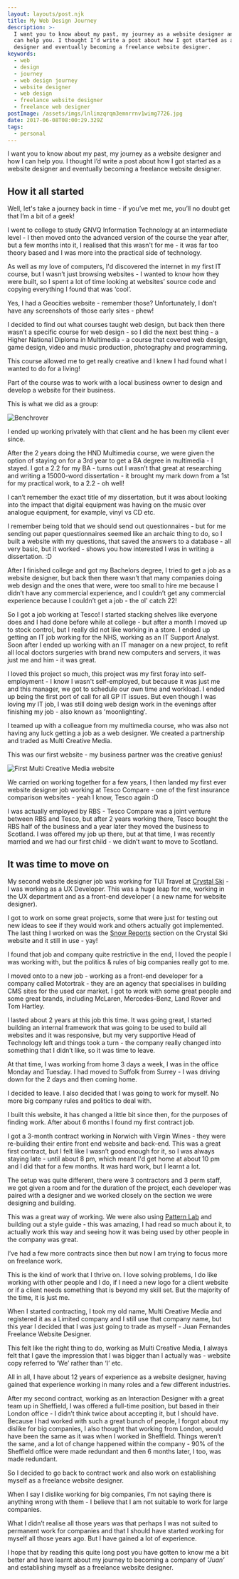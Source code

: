 ```yaml
---
layout: layouts/post.njk
title: My Web Design Journey
description: >-
  I want you to know about my past, my journey as a website designer and how I
  can help you. I thought I’d write a post about how I got started as a website
  designer and eventually becoming a freelance website designer.
keywords:
  - web
  - design
  - journey
  - web design journey
  - website designer
  - web design
  - freelance website designer
  - freelance web designer
postImage: /assets/imgs/lnlimzqrqm3emnrrnv1wimg7726.jpg
date: 2017-06-08T08:00:29.329Z
tags:
  - personal
---
```

I want you to know about my past, my journey as a website designer and how I can help you. I thought I’d write a post about how I got started as a website designer and eventually becoming a freelance website designer.

## How it all started

Well, let's take a journey back in time - if you’ve met me, you’ll no doubt get that I’m a bit of a geek!

I went to college to study GNVQ Information Technology at an intermediate level - I then moved onto the advanced version of the course the year after, but a few months into it, I realised that this wasn't for me - it was far too theory based and I was more into the practical side of technology.

As well as my love of computers, I'd discovered the internet in my first IT course, but I wasn’t just browsing websites - I wanted to know how they were built, so I spent a lot of time looking at websites’ source code and copying everything I found that was ‘cool’.

Yes, I had a Geocities website - remember those? Unfortunately, I don’t have any screenshots of those early sites - phew!

I decided to find out what courses taught web design, but back then there wasn’t a specific course for web design - so I did the next best thing - a Higher National Diploma in Multimedia - a course that covered web design, game design, video and music production, photography and programming.

This course allowed me to get really creative and I knew I had found what I wanted to do for a living!

Part of the course was to work with a local business owner to design and develop a website for their business. 

This is what we did as a group:

![Benchrover](/assets/imgs/benchrover.jpg "Benchrover")

I ended up working privately with that client and he has been my client ever since.

After the 2 years doing the HND Multimedia course, we were given the option of staying on for a 3rd year to get a BA degree in multimedia - I stayed. I got a 2.2 for my BA - turns out I wasn’t that great at researching and writing a 15000-word dissertation - it brought my mark down from a 1st for my practical work, to a 2.2 - oh well!

I can’t remember the exact title of my dissertation, but it was about looking into the impact that digital equipment was having on the music over analogue equipment, for example, vinyl vs CD etc.

I remember being told that we should send out questionnaires - but for me sending out paper questionnaires seemed like an archaic thing to do, so I built a website with my questions, that saved the answers to a database - all very basic, but it worked - shows you how interested I was in writing a dissertation. :D

After I finished college and got my Bachelors degree, I tried to get a job as a website designer, but back then there wasn’t that many companies doing web design and the ones that were, were too small to hire me because I didn’t have any commercial experience, and I couldn’t get any commercial experience because I couldn’t get a job - the ol' catch 22!

So I got a job working at Tesco! I started stacking shelves like everyone does and I had done before while at college - but after a month I moved up to stock control, but I really did not like working in a store. I ended up getting an IT job working for the NHS, working as an IT Support Analyst. Soon after I ended up working with an IT manager on a new project, to refit all local doctors surgeries with brand new computers and servers, it was just me and him - it was great.

I loved this project so much, this project was my first foray into self-employment - I know I wasn't self-employed, but because it was just me and this manager, we got to schedule our own time and workload. I ended up being the first port of call for all GP IT issues. But even though I was loving my IT job, I was still doing web design work in the evenings after finishing my job - also known as 'moonlighting'.

I teamed up with a colleague from my multimedia course, who was also not having any luck getting a job as a web designer. We created a partnership and traded as Multi Creative Media.

This was our first website - my business partner was the creative genius!

![First Multi Creative Media website](/assets/imgs/multi-creative-media.jpg "First Multi Creative Media website")

We carried on working together for a few years, I then landed my first ever website designer job working at Tesco Compare - one of the first insurance comparison websites - yeah I know, Tesco again :D

I was actually employed by RBS - Tesco Compare was a joint venture between RBS and Tesco, but after 2 years working there, Tesco bought the RBS half of the business and a year later they moved the business to Scotland. I was offered my job up there, but at that time, I was recently married and we had our first child - we didn’t want to move to Scotland.

## It was time to move on

My second website designer job was working for TUI Travel at [Crystal Ski](http://www.crystalski.co.uk/ "Crystal Ski") - I was working as a UX Developer. This was a huge leap for me, working in the UX department and as a front-end developer ( a new name for website designer).

I got to work on some great projects, some that were just for testing out new ideas to see if they would work and others actually got implemented. The last thing I worked on was the [Snow Reports](http://www.crystalski.co.uk/snow-reports/ "Crystal Ski Snow Reports") section on the Crystal Ski website and it still in use - yay!

I found that job and company quite restrictive in the end, I loved the people I was working with, but the politics & rules of big companies really got to me.

I moved onto to a new job - working as a front-end developer for a company called Motortrak - they are an agency that specialises in building CMS sites for the used car market. I got to work with some great people and some great brands, including McLaren, Mercedes-Benz, Land Rover and Tom Hartley.

I lasted about 2 years at this job this time. It was going great, I started building an internal framework that was going to be used to build all websites and it was responsive, but my very supportive Head of Technology left and things took a turn - the company really changed into something that I didn’t like, so it was time to leave.

At that time, I was working from home 3 days a week, I was in the office Monday and Tuesday. I had moved to Suffolk from Surrey - I was driving down for the 2 days and then coming home.

I decided to leave. I also decided that I was going to work for myself. No more big company rules and politics to deal with.

I built this website, it has changed a little bit since then, for the purposes of finding work. After about 6 months I found my first contract job.

I got a 3-month contract working in Norwich with Virgin Wines - they were re-building their entire front end website and back-end. This was a great first contract, but I felt like I wasn’t good enough for it, so I was always staying late - until about 8 pm, which meant I'd get home at about 10 pm and I did that for a few months. It was hard work, but I learnt a lot.

The setup was quite different, there were 3 contractors and 3 perm staff, we got given a room and for the duration of the project, each developer was paired with a designer and we worked closely on the section we were designing and building.

This was a great way of working. We were also using [Pattern Lab](http://patternlab.io/ "Pattern Lab") and building out a style guide - this was amazing, I had read so much about it, to actually work this way and seeing how it was being used by other people in the company was great.

I’ve had a few more contracts since then but now I am trying to focus more on freelance work.

This is the kind of work that I thrive on. I love solving problems, I do like working with other people and I do, if I need a new logo for a client website or if a client needs something that is beyond my skill set. But the majority of the time, it is just me.

When I started contracting, I took my old name, Multi Creative Media and registered it as a Limited company and I still use that company name, but this year I decided that I was just going to trade as myself - Juan Fernandes Freelance Website Designer.

This felt like the right thing to do, working as Multi Creative Media, I always felt that I gave the impression that I was bigger than I actually was - website copy referred to ‘We’ rather than ‘I’ etc.

All in all, I have about 12 years of experience as a website designer, having gained that experience working in many roles and a few different industries.

After my second contract, working as an Interaction Designer with a great team up in Sheffield, I was offered a full-time position, but based in their London office - I didn’t think twice about accepting it, but I should have. Because I had worked with such a great bunch of people, I forgot about my dislike for big companies, I also thought that working from London, would have been the same as it was when I worked in Sheffield. Things weren’t the same, and a lot of change happened within the company - 90% of the Sheffield office were made redundant and then 6 months later, I too, was made redundant.

So I decided to go back to contract work and also work on establishing myself as a freelance website designer.

When I say I dislike working for big companies, I’m not saying there is anything wrong with them - I believe that I am not suitable to work for large companies.

What I didn’t realise all those years was that perhaps I was not suited to permanent work for companies and that I should have started working for myself all those years ago. But I have gained a lot of experience.

I hope that by reading this quite long post you have gotten to know me a bit better and have learnt about my journey to becoming a company of _‘Juan’_ and establishing myself as a freelance website designer.
